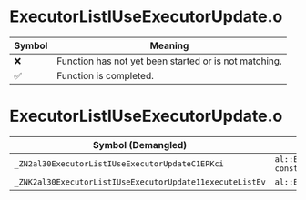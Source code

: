 # ExecutorListIUseExecutorUpdate.o
| Symbol | Meaning 
| ------------- | ------------- 
| :x: | Function has not yet been started or is not matching. 
| :white_check_mark: | Function is completed. 


# ExecutorListIUseExecutorUpdate.o
| Symbol (Demangled) | Symbol (Mangled) | Decompiled? |
| ------------- |  ------------- | ------------- |
| `_ZN2al30ExecutorListIUseExecutorUpdateC1EPKci` | `al::ExecutorListIUseExecutorUpdate::ExecutorListIUseExecutorUpdate(char const*,int)` | :white_check_mark: |
| `_ZNK2al30ExecutorListIUseExecutorUpdate11executeListEv` | `al::ExecutorListIUseExecutorUpdate::executeList(void)const` | :white_check_mark: |
